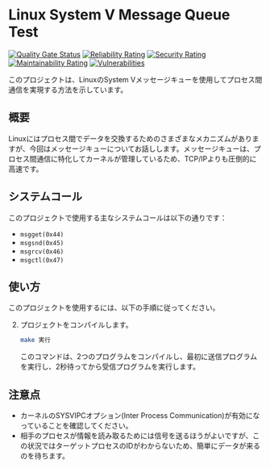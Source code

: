 
# Linux System V Message Queue Test

[![Quality Gate Status](https://sonarcloud.io/api/project_badges/measure?project=Arithmos-tools_IPC_test&metric=alert_status)](https://sonarcloud.io/summary/new_code?id=Arithmos-tools_IPC_test)
[![Reliability Rating](https://sonarcloud.io/api/project_badges/measure?project=Arithmos-tools_IPC_test&metric=reliability_rating)](https://sonarcloud.io/summary/new_code?id=Arithmos-tools_IPC_test)
[![Security Rating](https://sonarcloud.io/api/project_badges/measure?project=Arithmos-tools_IPC_test&metric=security_rating)](https://sonarcloud.io/summary/new_code?id=Arithmos-tools_IPC_test)
[![Maintainability Rating](https://sonarcloud.io/api/project_badges/measure?project=Arithmos-tools_IPC_test&metric=sqale_rating)](https://sonarcloud.io/summary/new_code?id=Arithmos-tools_IPC_test)
[![Vulnerabilities](https://sonarcloud.io/api/project_badges/measure?project=Arithmos-tools_IPC_test&metric=vulnerabilities)](https://sonarcloud.io/summary/new_code?id=Arithmos-tools_IPC_test)

このプロジェクトは、LinuxのSystem Vメッセージキューを使用してプロセス間通信を実現する方法を示しています。

## 概要

Linuxにはプロセス間でデータを交換するためのさまざまなメカニズムがありますが、今回はメッセージキューについてお話しします。メッセージキューは、プロセス間通信に特化してカーネルが管理しているため、TCP/IPよりも圧倒的に高速です。

## システムコール

このプロジェクトで使用する主なシステムコールは以下の通りです：

- `msgget(0x44)`
- `msgsnd(0x45)`
- `msgrcv(0x46)`
- `msgctl(0x47)`

## 使い方

このプロジェクトを使用するには、以下の手順に従ってください。

2. プロジェクトをコンパイルします。
   ```bash
   make 実行
   ```

   このコマンドは、2つのプログラムをコンパイルし、最初に送信プログラムを実行し、2秒待ってから受信プログラムを実行します。

## 注意点

- カーネルのSYSVIPCオプション(Inter Process Communication)が有効になっていることを確認してください。
- 相手のプロセスが情報を読み取るためには信号を送るほうがよいですが、この状況ではターゲットプロセスのIDがわからないため、簡単にデータが来るのを待ちます。
